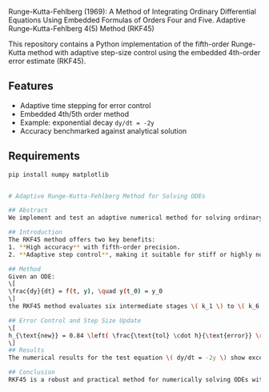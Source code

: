 Runge-Kutta-Fehlberg (1969): A Method of Integrating Ordinary Differential Equations Using Embedded Formulas of Orders Four and Five.
Adaptive Runge-Kutta-Fehlberg 4(5) Method (RKF45)

This repository contains a Python implementation of the fifth-order Runge-Kutta method with adaptive step-size control using the embedded 4th-order error estimate (RKF45).

## Features
- Adaptive time stepping for error control
- Embedded 4th/5th order method
- Example: exponential decay `dy/dt = -2y`
- Accuracy benchmarked against analytical solution

## Requirements
```bash
pip install numpy matplotlib


# Adaptive Runge-Kutta-Fehlberg Method for Solving ODEs

## Abstract
We implement and test an adaptive numerical method for solving ordinary differential equations using the Runge-Kutta-Fehlberg 4(5) method. The method automatically adjusts the time step to balance efficiency and accuracy.

## Introduction
The RKF45 method offers two key benefits:
1. **High accuracy** with fifth-order precision.
2. **Adaptive step control**, making it suitable for stiff or highly nonlinear ODEs.

## Method
Given an ODE:
\[
\frac{dy}{dt} = f(t, y), \quad y(t_0) = y_0
\]
the RKF45 method evaluates six intermediate stages \( k_1 \) to \( k_6 \) and computes both 4th- and 5th-order approximations. The difference provides an error estimate.

## Error Control and Step Size Update
\[
h_{\text{new}} = 0.84 \left( \frac{\text{tol} \cdot h}{\text{error}} \right)^{0.25}
\]
## Results
The numerical results for the test equation \( dy/dt = -2y \) show excellent agreement with the exact solution \( y(t) = e^{-2t} \). The adaptive algorithm efficiently adjusts the step size to maintain accuracy without unnecessary computation.

## Conclusion
RKF45 is a robust and practical method for numerically solving ODEs with a balance of speed and precision.